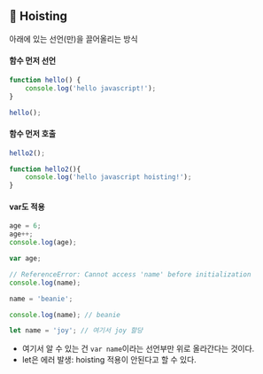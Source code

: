 ## 🔖 Hoisting

아래에 있는 선언(만)을 끌어올리는 방식

#### 함수 먼저 선언
```js
function hello() {
    console.log('hello javascript!');
}

hello();
```

#### 함수 먼저 호출
```js
hello2();

function hello2(){
    console.log('hello javascript hoisting!');
}
```

#### var도 적용

```js
age = 6;
age++;
console.log(age);

var age;

// ReferenceError: Cannot access 'name' before initialization
console.log(name);

name = 'beanie';

console.log(name); // beanie

let name = 'joy'; // 여기서 joy 할당
```
- 여기서 알 수 있는 건 `var name`이라는 선언부만 위로 올라간다는 것이다.
- let은  에러 발생: hoisting 적용이 안된다고 할 수 있다.